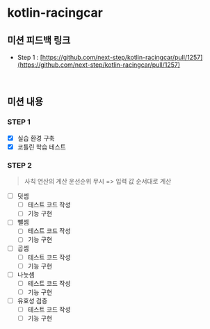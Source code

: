 # kotlin-racingcar

## 미션 피드백 링크

- Step 1 : [https://github.com/next-step/kotlin-racingcar/pull/1257](https://github.com/next-step/kotlin-racingcar/pull/1257)

<br>

## 미션 내용

### STEP 1
- [x] 실습 환경 구축
- [x] 코틀린 학습 테스트

### STEP 2
> 사칙 연산의 계산 운선순위 무시 => 입력 값 순서대로 계산
- [ ] 덧셈
  - [ ] 테스트 코드 작성
  - [ ] 기능 구현
- [ ] 뺄셈
    - [ ] 테스트 코드 작성
    - [ ] 기능 구현
- [ ] 곱셈
    - [ ] 테스트 코드 작성
    - [ ] 기능 구현
- [ ] 나눗셈
    - [ ] 테스트 코드 작성
    - [ ] 기능 구현
- [ ] 유효성 검증
    - [ ] 테스트 코드 작성
    - [ ] 기능 구현
